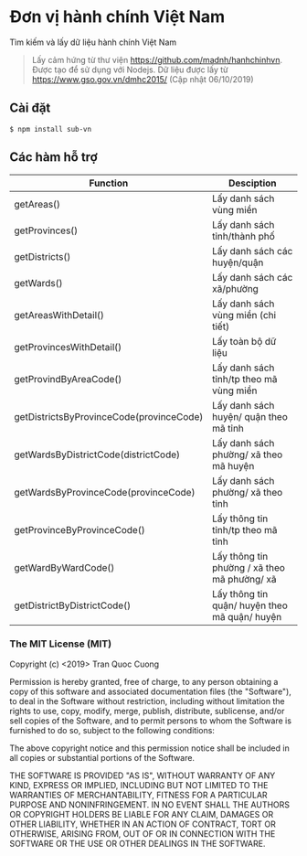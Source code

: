 # Đơn vị hành chính Việt Nam

Tìm kiếm và lấy dữ liệu hành chính Việt Nam

> Lấy cảm hứng từ thư viện https://github.com/madnh/hanhchinhvn. Được tạo để sử dụng với Nodejs. Dữ liệu được lấy từ https://www.gso.gov.vn/dmhc2015/ (Cập nhật 06/10/2019)

## Cài đặt

```
$ npm install sub-vn
```

## Các hàm hỗ trợ

| Function  | Desciption |
| ------------- | ------------- |
| getAreas() | Lấy danh sách vùng miền |
| getProvinces() | Lấy danh sách tỉnh/thành phố |
| getDistricts() | Lấy danh sách các huyện/quận |
| getWards() | Lấy danh sách các xã/phường |
| getAreasWithDetail() | Lấy danh sách vùng miền (chi tiết) |
| getProvincesWithDetail() | Lấy toàn bộ dữ liệu |
| getProvindByAreaCode() | Lấy danh sách tỉnh/tp theo mã vùng miền |
| getDistrictsByProvinceCode(provinceCode) | Lấy danh sách huyện/ quận theo mã tỉnh |
| getWardsByDistrictCode(districtCode) | Lấy danh sách phường/ xã theo mã huyện |
| getWardsByProvinceCode(provinceCode) | Lấy danh sách phường/ xã theo tỉnh |
| getProvinceByProvinceCode() | Lấy thông tin tỉnh/tp theo mã tỉnh |
| getWardByWardCode() | Lấy thông tin phường / xã theo mã phường/ xã |
| getDistrictByDistrictCode() | Lấy thông tin quận/ huyện theo mã quận/ huyện |

### The MIT License (MIT)

Copyright (c) <2019> Tran Quoc Cuong

Permission is hereby granted, free of charge, to any person obtaining a copy
of this software and associated documentation files (the "Software"), to deal
in the Software without restriction, including without limitation the rights
to use, copy, modify, merge, publish, distribute, sublicense, and/or sell
copies of the Software, and to permit persons to whom the Software is
furnished to do so, subject to the following conditions:

The above copyright notice and this permission notice shall be included in
all copies or substantial portions of the Software.

THE SOFTWARE IS PROVIDED "AS IS", WITHOUT WARRANTY OF ANY KIND, EXPRESS OR
IMPLIED, INCLUDING BUT NOT LIMITED TO THE WARRANTIES OF MERCHANTABILITY,
FITNESS FOR A PARTICULAR PURPOSE AND NONINFRINGEMENT. IN NO EVENT SHALL THE
AUTHORS OR COPYRIGHT HOLDERS BE LIABLE FOR ANY CLAIM, DAMAGES OR OTHER
LIABILITY, WHETHER IN AN ACTION OF CONTRACT, TORT OR OTHERWISE, ARISING FROM,
OUT OF OR IN CONNECTION WITH THE SOFTWARE OR THE USE OR OTHER DEALINGS IN
THE SOFTWARE.
